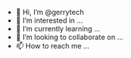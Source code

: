 - 👋 Hi, I’m @gerrytech
- 👀 I’m interested in ...
- 🌱 I’m currently learning ...
- 💞️ I’m looking to collaborate on ...
- 📫 How to reach me ...

<!---
gerrytech/gerrytech is a ✨ special ✨ repository because its `README.md` (this file) appears on your GitHub profile.
You can click the Preview link to take a look at your changes.
--->
